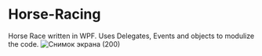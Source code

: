 # Horse-Racing
Horse Race written in WPF. Uses Delegates, Events and objects to modulize the code.
![Снимок экрана (200)](https://github.com/arthurshk/Horse-Racing/assets/135430504/ed01154f-876b-48e6-a88c-efe3cfe9a3ef)
